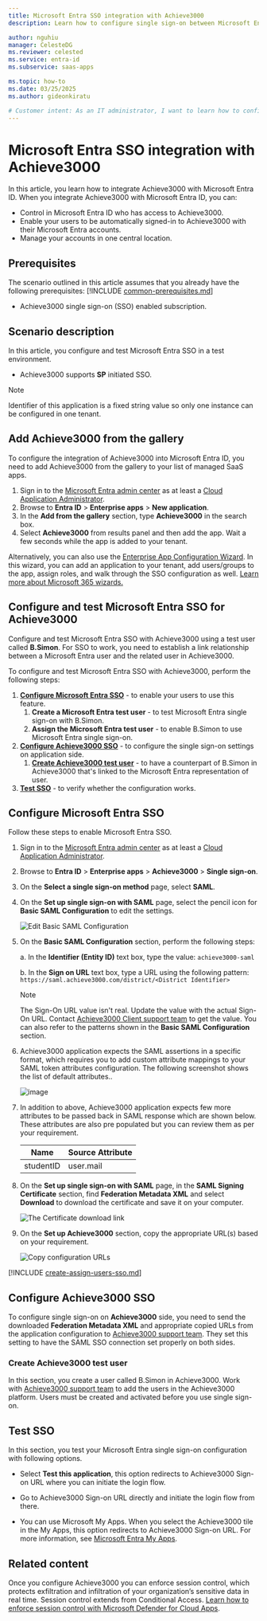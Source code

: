 ```yaml
---
title: Microsoft Entra SSO integration with Achieve3000
description: Learn how to configure single sign-on between Microsoft Entra ID and Achieve3000.

author: nguhiu
manager: CelesteDG
ms.reviewer: celested
ms.service: entra-id
ms.subservice: saas-apps

ms.topic: how-to
ms.date: 03/25/2025
ms.author: gideonkiratu

# Customer intent: As an IT administrator, I want to learn how to configure single sign-on between Microsoft Entra ID and Achieve3000 so that I can control who has access to Achieve3000, enable automatic sign-in with Microsoft Entra accounts, and manage my accounts in one central location.
---
```


# Microsoft Entra SSO integration with Achieve3000

In this article,  you learn how to integrate Achieve3000 with Microsoft Entra ID. When you integrate Achieve3000 with Microsoft Entra ID, you can:

* Control in Microsoft Entra ID who has access to Achieve3000.
* Enable your users to be automatically signed-in to Achieve3000 with their Microsoft Entra accounts.
* Manage your accounts in one central location.

## Prerequisites
The scenario outlined in this article assumes that you already have the following prerequisites:
[!INCLUDE [common-prerequisites.md](~/identity/saas-apps/includes/common-prerequisites.md)]
* Achieve3000 single sign-on (SSO) enabled subscription.

## Scenario description

In this article,  you configure and test Microsoft Entra SSO in a test environment.

* Achieve3000 supports **SP** initiated SSO.

> [!NOTE]
> Identifier of this application is a fixed string value so only one instance can be configured in one tenant.

## Add Achieve3000 from the gallery

To configure the integration of Achieve3000 into Microsoft Entra ID, you need to add Achieve3000 from the gallery to your list of managed SaaS apps.

1. Sign in to the [Microsoft Entra admin center](https://entra.microsoft.com) as at least a [Cloud Application Administrator](~/identity/role-based-access-control/permissions-reference.md#cloud-application-administrator).
1. Browse to **Entra ID** > **Enterprise apps** > **New application**.
1. In the **Add from the gallery** section, type **Achieve3000** in the search box.
1. Select **Achieve3000** from results panel and then add the app. Wait a few seconds while the app is added to your tenant.

 Alternatively, you can also use the [Enterprise App Configuration Wizard](https://portal.office.com/AdminPortal/home?Q=Docs#/azureadappintegration). In this wizard, you can add an application to your tenant, add users/groups to the app, assign roles, and walk through the SSO configuration as well. [Learn more about Microsoft 365 wizards.](/microsoft-365/admin/misc/azure-ad-setup-guides)

<a name='configure-and-test-azure-ad-sso-for-achieve3000'></a>

## Configure and test Microsoft Entra SSO for Achieve3000

Configure and test Microsoft Entra SSO with Achieve3000 using a test user called **B.Simon**. For SSO to work, you need to establish a link relationship between a Microsoft Entra user and the related user in Achieve3000.

To configure and test Microsoft Entra SSO with Achieve3000, perform the following steps:

1. **[Configure Microsoft Entra SSO](#configure-azure-ad-sso)** - to enable your users to use this feature.
    1. **Create a Microsoft Entra test user** - to test Microsoft Entra single sign-on with B.Simon.
    1. **Assign the Microsoft Entra test user** - to enable B.Simon to use Microsoft Entra single sign-on.
1. **[Configure Achieve3000 SSO](#configure-achieve3000-sso)** - to configure the single sign-on settings on application side.
    1. **[Create Achieve3000 test user](#create-achieve3000-test-user)** - to have a counterpart of B.Simon in Achieve3000 that's linked to the Microsoft Entra representation of user.
1. **[Test SSO](#test-sso)** - to verify whether the configuration works.

<a name='configure-azure-ad-sso'></a>

## Configure Microsoft Entra SSO

Follow these steps to enable Microsoft Entra SSO.

1. Sign in to the [Microsoft Entra admin center](https://entra.microsoft.com) as at least a [Cloud Application Administrator](~/identity/role-based-access-control/permissions-reference.md#cloud-application-administrator).
1. Browse to **Entra ID** > **Enterprise apps** > **Achieve3000** > **Single sign-on**.
1. On the **Select a single sign-on method** page, select **SAML**.
1. On the **Set up single sign-on with SAML** page, select the pencil icon for **Basic SAML Configuration** to edit the settings.

   ![Edit Basic SAML Configuration](common/edit-urls.png)

1. On the **Basic SAML Configuration** section, perform the following steps:

    a. In the **Identifier (Entity ID)** text box, type the value:
    `achieve3000-saml`

    b. In the **Sign on URL** text box, type a URL using the following pattern:
    `https://saml.achieve3000.com/district/<District Identifier>`

	> [!NOTE]
	> The Sign-On URL value isn't  real. Update the value with the actual Sign-On URL. Contact [Achieve3000 Client support team](https://www.achieve3000.com/contact-us/) to get the value. You can also refer to the patterns shown in the **Basic SAML Configuration** section.

5. Achieve3000 application expects the SAML assertions in a specific format, which requires you to add custom attribute mappings to your SAML token attributes configuration. The following screenshot shows the list of default attributes..

	![image](common/edit-attribute.png)

6. In addition to above, Achieve3000 application expects few more attributes to be passed back in SAML response which are shown below. These attributes are also pre populated but you can review them as per your requirement. 

	| Name |  Source Attribute|
	| ---------------| --------- |
	| studentID 	| user.mail |

1. On the **Set up single sign-on with SAML** page, in the **SAML Signing Certificate** section,  find **Federation Metadata XML** and select **Download** to download the certificate and save it on your computer.

	![The Certificate download link](common/metadataxml.png)

1. On the **Set up Achieve3000** section, copy the appropriate URL(s) based on your requirement.

	![Copy configuration URLs](common/copy-configuration-urls.png)

<a name='create-an-azure-ad-test-user'></a>

[!INCLUDE [create-assign-users-sso.md](~/identity/saas-apps/includes/create-assign-users-sso.md)]

## Configure Achieve3000 SSO

To configure single sign-on on **Achieve3000** side, you need to send the downloaded **Federation Metadata XML** and appropriate copied URLs from the application configuration to [Achieve3000 support team](https://www.achieve3000.com/contact-us/). They set this setting to have the SAML SSO connection set properly on both sides.

### Create Achieve3000 test user

In this section, you create a user called B.Simon in Achieve3000. Work with [Achieve3000 support team](https://www.achieve3000.com/contact-us/) to add the users in the Achieve3000 platform. Users must be created and activated before you use single sign-on.

## Test SSO 

In this section, you test your Microsoft Entra single sign-on configuration with following options. 

* Select **Test this application**, this option redirects to Achieve3000 Sign-on URL where you can initiate the login flow. 

* Go to Achieve3000 Sign-on URL directly and initiate the login flow from there.

* You can use Microsoft My Apps. When you select the Achieve3000 tile in the My Apps, this option redirects to Achieve3000 Sign-on URL. For more information, see [Microsoft Entra My Apps](/azure/active-directory/manage-apps/end-user-experiences#azure-ad-my-apps).

## Related content

Once you configure Achieve3000 you can enforce session control, which protects exfiltration and infiltration of your organization’s sensitive data in real time. Session control extends from Conditional Access. [Learn how to enforce session control with Microsoft Defender for Cloud Apps](/cloud-app-security/proxy-deployment-aad).
